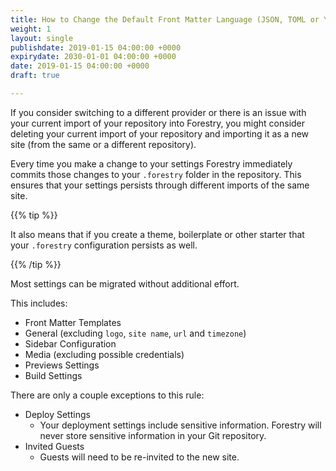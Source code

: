 ```yaml
---
title: How to Change the Default Front Matter Language (JSON, TOML or YAML)
weight: 1
layout: single
publishdate: 2019-01-15 04:00:00 +0000
expirydate: 2030-01-01 04:00:00 +0000
date: 2019-01-15 04:00:00 +0000
draft: true

---
```

If you consider switching to a different provider or there is an issue with your current import of your repository into Forestry, you might consider deleting your current import of your repository and importing it as a new site (from the same or a different repository).  
  
Every time you make a change to your settings Forestry immediately commits those changes to your `.forestry` folder in the repository. This ensures that your settings persists through different imports of the same site.  
  
{{% tip %}}

It also means that if you create a theme, boilerplate or other starter that your `.forestry` configuration persists as well.

{{% /tip %}}

Most settings can be migrated without additional effort. 

This includes:

* Front Matter Templates
* General (excluding `logo`, `site name`, `url` and `timezone`)
* Sidebar Configuration
* Media (excluding possible credentials)
* Previews Settings
* Build Settings

There are only a couple exceptions to this rule:

* Deploy Settings
  * Your deployment settings include sensitive information. Forestry will never store sensitive information in your Git repository.
* Invited Guests
  * Guests will need to be re-invited to the new site.